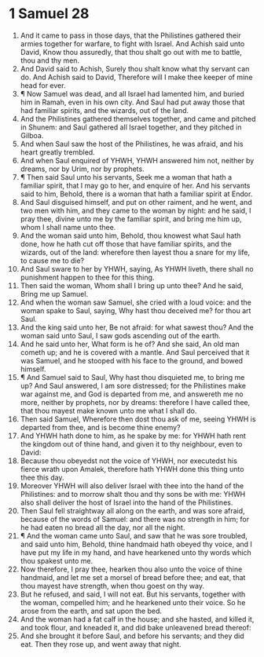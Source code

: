 ﻿# 1 Samuel 28
1. And it came to pass in those days, that the Philistines gathered their armies together for warfare, to fight with Israel. And Achish said unto David, Know thou assuredly, that thou shalt go out with me to battle, thou and thy men. 
2. And David said to Achish, Surely thou shalt know what thy servant can do. And Achish said to David, Therefore will I make thee keeper of mine head for ever. 
3. ¶ Now Samuel was dead, and all Israel had lamented him, and buried him in Ramah, even in his own city. And Saul had put away those that had familiar spirits, and the wizards, out of the land. 
4. And the Philistines gathered themselves together, and came and pitched in Shunem: and Saul gathered all Israel together, and they pitched in Gilboa. 
5. And when Saul saw the host of the Philistines, he was afraid, and his heart greatly trembled. 
6. And when Saul enquired of YHWH, YHWH answered him not, neither by dreams, nor by Urim, nor by prophets. 
7. ¶ Then said Saul unto his servants, Seek me a woman that hath a familiar spirit, that I may go to her, and enquire of her. And his servants said to him, Behold, there is a woman that hath a familiar spirit at Endor. 
8. And Saul disguised himself, and put on other raiment, and he went, and two men with him, and they came to the woman by night: and he said, I pray thee, divine unto me by the familiar spirit, and bring me him up, whom I shall name unto thee. 
9. And the woman said unto him, Behold, thou knowest what Saul hath done, how he hath cut off those that have familiar spirits, and the wizards, out of the land: wherefore then layest thou a snare for my life, to cause me to die? 
10. And Saul sware to her by YHWH, saying, As YHWH liveth, there shall no punishment happen to thee for this thing. 
11. Then said the woman, Whom shall I bring up unto thee? And he said, Bring me up Samuel. 
12. And when the woman saw Samuel, she cried with a loud voice: and the woman spake to Saul, saying, Why hast thou deceived me? for thou art Saul. 
13. And the king said unto her, Be not afraid: for what sawest thou? And the woman said unto Saul, I saw gods ascending out of the earth. 
14. And he said unto her, What form is he of? And she said, An old man cometh up; and he is covered with a mantle. And Saul perceived that it was Samuel, and he stooped with his face to the ground, and bowed himself. 
15. ¶ And Samuel said to Saul, Why hast thou disquieted me, to bring me up? And Saul answered, I am sore distressed; for the Philistines make war against me, and God is departed from me, and answereth me no more, neither by prophets, nor by dreams: therefore I have called thee, that thou mayest make known unto me what I shall do. 
16. Then said Samuel, Wherefore then dost thou ask of me, seeing YHWH is departed from thee, and is become thine enemy? 
17. And YHWH hath done to him, as he spake by me: for YHWH hath rent the kingdom out of thine hand, and given it to thy neighbour, even to David: 
18. Because thou obeyedst not the voice of YHWH, nor executedst his fierce wrath upon Amalek, therefore hath YHWH done this thing unto thee this day. 
19. Moreover YHWH will also deliver Israel with thee into the hand of the Philistines: and to morrow shalt thou and thy sons be with me: YHWH also shall deliver the host of Israel into the hand of the Philistines. 
20. Then Saul fell straightway all along on the earth, and was sore afraid, because of the words of Samuel: and there was no strength in him; for he had eaten no bread all the day, nor all the night. 
21. ¶ And the woman came unto Saul, and saw that he was sore troubled, and said unto him, Behold, thine handmaid hath obeyed thy voice, and I have put my life in my hand, and have hearkened unto thy words which thou spakest unto me. 
22. Now therefore, I pray thee, hearken thou also unto the voice of thine handmaid, and let me set a morsel of bread before thee; and eat, that thou mayest have strength, when thou goest on thy way. 
23. But he refused, and said, I will not eat. But his servants, together with the woman, compelled him; and he hearkened unto their voice. So he arose from the earth, and sat upon the bed. 
24. And the woman had a fat calf in the house; and she hasted, and killed it, and took flour, and kneaded it, and did bake unleavened bread thereof: 
25. And she brought it before Saul, and before his servants; and they did eat. Then they rose up, and went away that night. 
